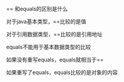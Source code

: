 == 和equals的区别是什么

对于java基本类型，==比较的是值

对于引用数据类型，==比较的是引用地址

equals不能用于基本数据类型的比较

如果没有重写equals，equals就相当于==

如果重写了equals，equals比较的是对象的内容





